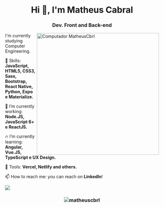 
<h1 align="center">Hi 👋, I'm Matheus Cabral</h1>
<h3 align="center">Dev. Front and Back-end</h3>
<img src="https://media.giphy.com/media/SWoSkN6DxTszqIKEqv/giphy.gif" min-width="400px" max-width="400px" width="400px" align="right" alt="Computador MatheusCbrl">

<p align="left">
  I'm currently studying Computer Engineering.
</p>

<p align="left">
  👋 Skills: <strong>JavaScript, HTML5, CSS3, Sass, Bootstrap, React Native, Python, Expo e Materialize.</strong>
</p>

<p align="left">
  🚀 I’m currently working: <strong>Node.JS, JavaScript 6+ e ReactJS.</strong>
</p>

<p align="left">
  🔥 I’m currently learning: <strong>Angular, Vue.JS, TypeScript e UX Design.</strong>
</p>
<p align="left">
  🚀 Tools: <strong>Vercel, Netlify and others.</strong>
</p>

<p align="left">
📫  How to reach me: you can reach on <strong>LinkedIn</strong>!
</p>
 
<a href="https://www.linkedin.com/in/matheus-cbrl" alt="Linkedin">
  
<img src="https://img.shields.io/badge/-Matheus%20Cabral-blue?style=flat-square&logo=Linkedin&logoColor=white&link=https://www.linkedin.com/in/matheus-cbrl" /></a>
</p>

<p align="left">
</p>
<h3 align="center"> <img src="https://komarev.com/ghpvc/?username=matheuscbrl" alt="matheuscbrl" /> </h3>
